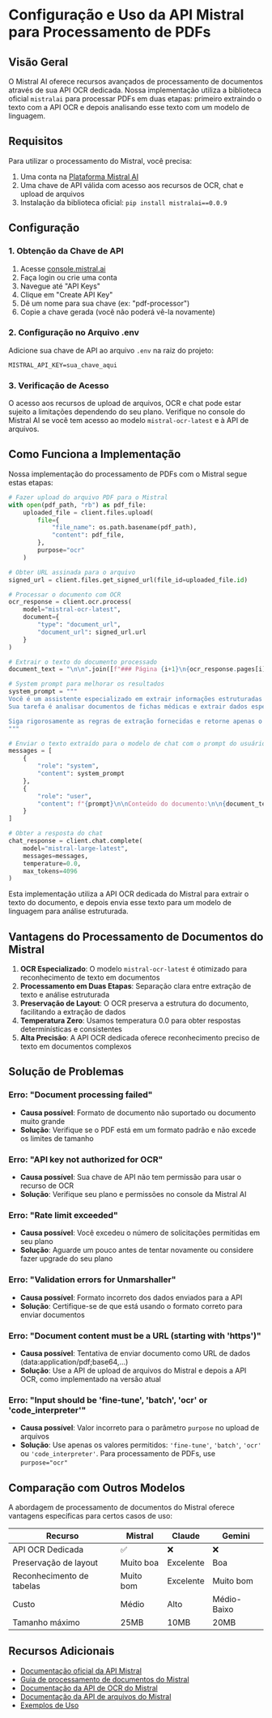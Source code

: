 # Configuração e Uso da API Mistral para Processamento de PDFs

## Visão Geral

O Mistral AI oferece recursos avançados de processamento de documentos através de sua API OCR dedicada. Nossa implementação utiliza a biblioteca oficial `mistralai` para processar PDFs em duas etapas: primeiro extraindo o texto com a API OCR e depois analisando esse texto com um modelo de linguagem.

## Requisitos

Para utilizar o processamento do Mistral, você precisa:

1. Uma conta na [Plataforma Mistral AI](https://console.mistral.ai/)
2. Uma chave de API válida com acesso aos recursos de OCR, chat e upload de arquivos
3. Instalação da biblioteca oficial: `pip install mistralai==0.0.9`

## Configuração

### 1. Obtenção da Chave de API

1. Acesse [console.mistral.ai](https://console.mistral.ai/)
2. Faça login ou crie uma conta
3. Navegue até "API Keys" 
4. Clique em "Create API Key"
5. Dê um nome para sua chave (ex: "pdf-processor")
6. Copie a chave gerada (você não poderá vê-la novamente)

### 2. Configuração no Arquivo .env

Adicione sua chave de API ao arquivo `.env` na raiz do projeto:

```
MISTRAL_API_KEY=sua_chave_aqui
```

### 3. Verificação de Acesso

O acesso aos recursos de upload de arquivos, OCR e chat pode estar sujeito a limitações dependendo do seu plano. Verifique no console do Mistral AI se você tem acesso ao modelo `mistral-ocr-latest` e à API de arquivos.

## Como Funciona a Implementação

Nossa implementação do processamento de PDFs com o Mistral segue estas etapas:

```python
# Fazer upload do arquivo PDF para o Mistral
with open(pdf_path, "rb") as pdf_file:
    uploaded_file = client.files.upload(
        file={
            "file_name": os.path.basename(pdf_path),
            "content": pdf_file,
        },
        purpose="ocr"
    )

# Obter URL assinada para o arquivo
signed_url = client.files.get_signed_url(file_id=uploaded_file.id)

# Processar o documento com OCR
ocr_response = client.ocr.process(
    model="mistral-ocr-latest",
    document={
        "type": "document_url",
        "document_url": signed_url.url
    }
)

# Extrair o texto do documento processado
document_text = "\n\n".join([f"### Página {i+1}\n{ocr_response.pages[i].markdown}" for i in range(len(ocr_response.pages))])

# System prompt para melhorar os resultados
system_prompt = """
Você é um assistente especializado em extrair informações estruturadas de documentos PDF.
Sua tarefa é analisar documentos de fichas médicas e extrair dados específicos no formato JSON.

Siga rigorosamente as regras de extração fornecidas e retorne apenas o JSON solicitado.
"""

# Enviar o texto extraído para o modelo de chat com o prompt do usuário
messages = [
    {
        "role": "system",
        "content": system_prompt
    },
    {
        "role": "user",
        "content": f"{prompt}\n\nConteúdo do documento:\n\n{document_text}"
    }
]

# Obter a resposta do chat
chat_response = client.chat.complete(
    model="mistral-large-latest",
    messages=messages,
    temperature=0.0,
    max_tokens=4096
)
```

Esta implementação utiliza a API OCR dedicada do Mistral para extrair o texto do documento, e depois envia esse texto para um modelo de linguagem para análise estruturada.

## Vantagens do Processamento de Documentos do Mistral

1. **OCR Especializado**: O modelo `mistral-ocr-latest` é otimizado para reconhecimento de texto em documentos
2. **Processamento em Duas Etapas**: Separação clara entre extração de texto e análise estruturada
3. **Preservação de Layout**: O OCR preserva a estrutura do documento, facilitando a extração de dados
4. **Temperatura Zero**: Usamos temperatura 0.0 para obter respostas determinísticas e consistentes
5. **Alta Precisão**: A API OCR dedicada oferece reconhecimento preciso de texto em documentos complexos

## Solução de Problemas

### Erro: "Document processing failed"

- **Causa possível**: Formato de documento não suportado ou documento muito grande
- **Solução**: Verifique se o PDF está em um formato padrão e não excede os limites de tamanho

### Erro: "API key not authorized for OCR"

- **Causa possível**: Sua chave de API não tem permissão para usar o recurso de OCR
- **Solução**: Verifique seu plano e permissões no console da Mistral AI

### Erro: "Rate limit exceeded"

- **Causa possível**: Você excedeu o número de solicitações permitidas em seu plano
- **Solução**: Aguarde um pouco antes de tentar novamente ou considere fazer upgrade do seu plano

### Erro: "Validation errors for Unmarshaller"

- **Causa possível**: Formato incorreto dos dados enviados para a API
- **Solução**: Certifique-se de que está usando o formato correto para enviar documentos

### Erro: "Document content must be a URL (starting with 'https')"

- **Causa possível**: Tentativa de enviar documento como URL de dados (data:application/pdf;base64,...)
- **Solução**: Use a API de upload de arquivos do Mistral e depois a API OCR, como implementado na versão atual

### Erro: "Input should be 'fine-tune', 'batch', 'ocr' or 'code_interpreter'"

- **Causa possível**: Valor incorreto para o parâmetro `purpose` no upload de arquivos
- **Solução**: Use apenas os valores permitidos: `'fine-tune'`, `'batch'`, `'ocr'` ou `'code_interpreter'`. Para processamento de PDFs, use `purpose="ocr"`

## Comparação com Outros Modelos

A abordagem de processamento de documentos do Mistral oferece vantagens específicas para certos casos de uso:

| Recurso | Mistral | Claude | Gemini |
|---------|---------|--------|--------|
| API OCR Dedicada | ✅ | ❌ | ❌ |
| Preservação de layout | Muito boa | Excelente | Boa |
| Reconhecimento de tabelas | Muito bom | Excelente | Muito bom |
| Custo | Médio | Alto | Médio-Baixo |
| Tamanho máximo | 25MB | 10MB | 20MB |

## Recursos Adicionais

- [Documentação oficial da API Mistral](https://docs.mistral.ai/)
- [Guia de processamento de documentos do Mistral](https://docs.mistral.ai/capabilities/document/)
- [Documentação da API de OCR do Mistral](https://docs.mistral.ai/api/ocr/)
- [Documentação da API de arquivos do Mistral](https://docs.mistral.ai/api/files/)
- [Exemplos de Uso](https://github.com/mistralai/client-python) 